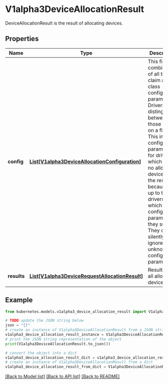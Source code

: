 # V1alpha3DeviceAllocationResult

DeviceAllocationResult is the result of allocating devices.

## Properties

Name | Type | Description | Notes
------------ | ------------- | ------------- | -------------
**config** | [**List[V1alpha3DeviceAllocationConfiguration]**](V1alpha3DeviceAllocationConfiguration.md) | This field is a combination of all the claim and class configuration parameters. Drivers can distinguish between those based on a flag.  This includes configuration parameters for drivers which have no allocated devices in the result because it is up to the drivers which configuration parameters they support. They can silently ignore unknown configuration parameters. | [optional] 
**results** | [**List[V1alpha3DeviceRequestAllocationResult]**](V1alpha3DeviceRequestAllocationResult.md) | Results lists all allocated devices. | [optional] 

## Example

```python
from kubernetes.models.v1alpha3_device_allocation_result import V1alpha3DeviceAllocationResult

# TODO update the JSON string below
json = "{}"
# create an instance of V1alpha3DeviceAllocationResult from a JSON string
v1alpha3_device_allocation_result_instance = V1alpha3DeviceAllocationResult.from_json(json)
# print the JSON string representation of the object
print(V1alpha3DeviceAllocationResult.to_json())

# convert the object into a dict
v1alpha3_device_allocation_result_dict = v1alpha3_device_allocation_result_instance.to_dict()
# create an instance of V1alpha3DeviceAllocationResult from a dict
v1alpha3_device_allocation_result_from_dict = V1alpha3DeviceAllocationResult.from_dict(v1alpha3_device_allocation_result_dict)
```
[[Back to Model list]](../README.md#documentation-for-models) [[Back to API list]](../README.md#documentation-for-api-endpoints) [[Back to README]](../README.md)


